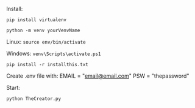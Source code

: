 Install:

`pip install virtualenv`

`python -m venv yourVenvName`

Linux:
`source env/bin/activate`

Windows:
`venv\Scripts\activate.ps1`

`pip install -r installthis.txt`

Create .env file with:
EMAIL = "email@email.com"
PSW = "thepassword"

Start:

`python TheCreator.py`
